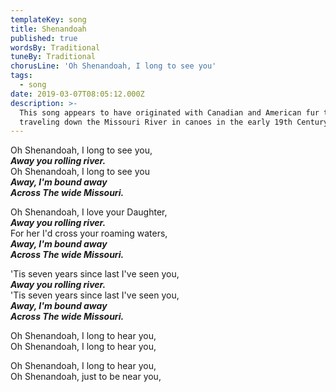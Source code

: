 ```yaml
---
templateKey: song
title: Shenandoah
published: true
wordsBy: Traditional
tuneBy: Traditional
chorusLine: 'Oh Shenandoah, I long to see you'
tags:
  - song
date: 2019-03-07T08:05:12.000Z
description: >-
  This song appears to have originated with Canadian and American fur traders
  traveling down the Missouri River in canoes in the early 19th Century.
---
```

Oh Shenandoah, I long to see you,\
***Away you rolling river.***\
Oh Shenandoah, I long to see you\
***Away, I'm bound away***\
***Across The wide Missouri.***

Oh Shenandoah, I love your Daughter,\
***Away you rolling river.***\
For her I'd cross your roaming waters,\
***Away, I'm bound away***\
***Across The wide Missouri.***

'Tis seven years since last I've seen you,\
***Away you rolling river.***\
'Tis seven years since last I've seen you,\
***Away, I'm bound away***\
***Across The wide Missouri.***

Oh Shenandoah, I long to hear you,\
Oh Shenandoah, I long to hear you,

Oh Shenandoah, I long to hear you,\
Oh Shenandoah, just to be near you,
